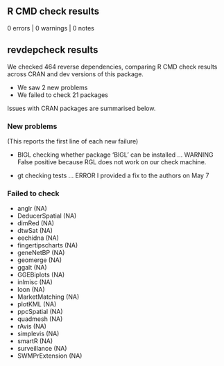 ## R CMD check results
0 errors | 0 warnings | 0 notes



## revdepcheck results

We checked 464 reverse dependencies, comparing R CMD check results across CRAN and dev versions of this package.

 * We saw 2 new problems
 * We failed to check 21 packages

Issues with CRAN packages are summarised below.

### New problems
(This reports the first line of each new failure)

* BIGL
  checking whether package ‘BIGL’ can be installed ... WARNING
  False positive because RGL does not work on our check machine.

* gt
  checking tests ... ERROR
  I provided a fix to the authors on May 7

### Failed to check

* anglr            (NA)
* DeducerSpatial   (NA)
* dimRed           (NA)
* dtwSat           (NA)
* eechidna         (NA)
* fingertipscharts (NA)
* geneNetBP        (NA)
* geomerge         (NA)
* ggalt            (NA)
* GGEBiplots       (NA)
* inlmisc          (NA)
* loon             (NA)
* MarketMatching   (NA)
* plotKML          (NA)
* ppcSpatial       (NA)
* quadmesh         (NA)
* rAvis            (NA)
* simplevis        (NA)
* smartR           (NA)
* surveillance     (NA)
* SWMPrExtension   (NA)
